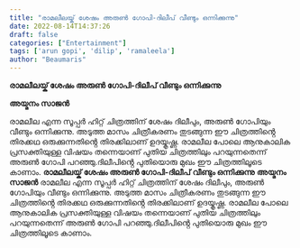 ```yaml
---
title: "രാമലീലയ്ക് ശേഷം അരുൺ ഗോപി-ദിലീപ് വീണ്ടും ഒന്നിക്കുന്നു"
date: 2022-08-14T14:37:26
draft: false
categories: ["Entertainment"]
tags: ['arun gopi', 'dilip', 'ramaleela']
author: "Beaumaris"
---
```


<strong>രാമലീലയ്ക് ശേഷം അരുൺ ഗോപി-ദിലീപ് വീണ്ടും ഒന്നിക്കുന്നു</strong>

<strong>അയ്മനം സാജൻ</strong>

രാമലീല എന്ന സൂപ്പർ ഹിറ്റ് ചിത്രത്തിന് ശേഷം ദിലീപും, അരുൺ ഗോപിയും വീണ്ടും ഒന്നിക്കുന്നു. അടുത്ത മാസം ചിത്രീകരണം തുടങ്ങുന്ന ഈ ചിത്രത്തിൻ്റെ തിരക്കഥ ഒരുക്കുന്നതിൻ്റെ തിരക്കിലാണ് ഉദയ്കൃഷ്ണ. രാമലീല പോലെ ആനുകാലിക പ്രസക്തിയുള്ള വിഷയം തന്നെയാണ് പുതിയ ചിത്രത്തിലും പറയുന്നതെന്ന് അരുൺ ഗോപി പറഞ്ഞു.ദിലീപിൻ്റെ പുതിയൊരു മുഖം ഈ ചിത്രത്തിലൂടെ കാണാം.
**രാമലീലയ്ക് ശേഷം അരുൺ ഗോപി-ദിലീപ് വീണ്ടും ഒന്നിക്കുന്നു** **അയ്മനം സാജൻ** രാമലീല എന്ന സൂപ്പർ ഹിറ്റ് ചിത്രത്തിന് ശേഷം ദിലീപും, അരുൺ ഗോപിയും വീണ്ടും ഒന്നിക്കുന്നു. അടുത്ത മാസം ചിത്രീകരണം തുടങ്ങുന്ന ഈ ചിത്രത്തിൻ്റെ തിരക്കഥ ഒരുക്കുന്നതിൻ്റെ തിരക്കിലാണ് ഉദയ്കൃഷ്ണ. രാമലീല പോലെ ആനുകാലിക പ്രസക്തിയുള്ള വിഷയം തന്നെയാണ് പുതിയ ചിത്രത്തിലും പറയുന്നതെന്ന് അരുൺ ഗോപി പറഞ്ഞു.ദിലീപിൻ്റെ പുതിയൊരു മുഖം ഈ ചിത്രത്തിലൂടെ കാണാം.
